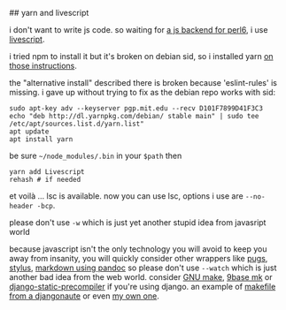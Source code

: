 ## yarn and livescript

i don't want to write js code. so waiting for 
[a js backend for perl6](https://github.com/rurban/rakudo-js), i use
[livescript](http://livescript.net/).

i tried npm to install it but it's broken on debian sid, so i
installed yarn [on those instructions](https://yarnpkg.com/en/docs/install).

the "alternative install" described there is broken because 'eslint-rules' is
missing. i gave up without trying to fix as the debian repo works with sid:

    sudo apt-key adv --keyserver pgp.mit.edu --recv D101F7899D41F3C3
    echo "deb http://dl.yarnpkg.com/debian/ stable main" | sudo tee /etc/apt/sources.list.d/yarn.list"
    apt update
    apt install yarn

be sure `~/node_modules/.bin` in your `$path` then

    yarn add Livescript
    rehash # if needed

et voilà ... lsc is available. now you can use lsc, options i use are
`--no-header -bcp`.

please don't use `-w` which is just yet another stupid idea from javasript
world 

because javascript isn't the only technology you will avoid to keep you away
from insanity, you will quickly consider other wrappers like
[pugs](https://pugjs.org/), [stylus](http://stylus-lang.com/), [markdown using
pandoc](http://pandoc.org/) so please don't use `--watch` which is just another
bad idea from the web world. consider
[GNU make](https://www.gnu.org/software/make/),
[9base mk](http://tools.suckless.org/9base) or
[django-static-precompiler](https://pypi.python.org/pypi/django-static-precompiler)
if you're using django. an example of [makefile from a djangonaute](https://github.com/dotmobo/tools/blob/master/myboilerplate/Makefile)
or even [my own one](https://github.com/eiro/eiro.github.com/blob/master/Makefile).

